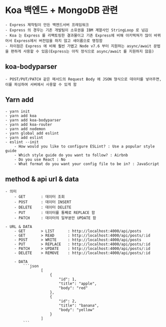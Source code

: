 # Koa 백엔드 + MongoDB 관련

    - Express 제작팀이 만든 백엔드서버 프레임워크
    - Express 의 경우는 기존 개발팀이 소유권을 IBM 계열사인 StringLoop 로 넘김
    - Koa 는 Express 를 리팩토링한 결과물이고 기존 Express에 비해 아키텍쳐가 많이 바뀌어서 Express에서 버전업을 하지 않고 새이름으로 명칭함
    - 차이점은 Express 에 비해 훨씬 가볍고 Node v7.6 부터 지원하는 async/await 문법을 편하게 사용할 수 있음(Express는 아직 정식으로 async/await 를 지원하지 않음)

## koa-bodyparser

    - POST/PUT/PATCH 같은 메서드의 Request Body 에 JSON 형식으로 데이터를 넣어주면, 이를 파싱하여 서버에서 사용할 수 있게 함

## Yarn add

    - yarn init
    - yarn add koa
    - yarn add koa-bodyparser
    - yarn add koa-router
    - yarn add nodemon
    - yarn global add eslint
    - yarn add eslint
    - eslint --init
        - How would you like to configure ESLint? : Use a popular style guide
        - Which style guide do you want to follow? : Airbnb
        - Do you use React : No
        - What format do you want your config file to be in? : JavaScript

## method & api url & data

    - 의미
        - GET       : 데이터 조회
        - POST      : 데이터 INSERT
        - DELETE    : 데이터 DELETE
        - PUT       : 데이터를 통째로 REPLACE 함
        - PATCH     : 데이터의 일부분만 UPDATE 함

    - URL & DATA
        - GET       > LIST      : http://localhost:4000/api/posts
        - GET       > READ      : http://localhost:4000/api/posts/:id
        - POST      > WRITE     : http://localhost:4000/api/posts
        - PUT       > REPLACE   : http://localhost:4000/api/posts/:id
        - PATCH     > UPDATE    : http://localhost:4000/api/posts/:id
        - DELETE    > REMOVE    : http://localhost:4000/api/posts/:id

        - DATA
            ```json
                    [
                        {
                            "id": 1,
                            "title": "apple",
                            "body": "red"
                        },
                        {
                            "id": 2,
                            "title": "banana",
                            "body": "yellow"
                        }
                    ]
            ```
